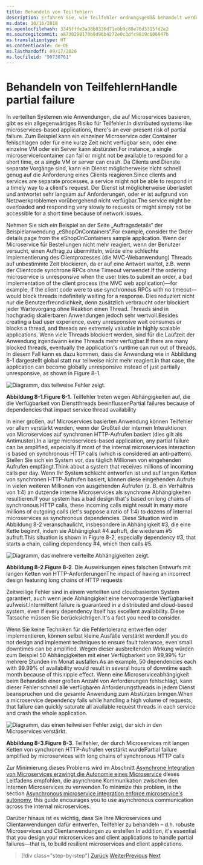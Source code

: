```yaml
---
title: Behandeln von Teilfehlern
description: Erfahren Sie, wie Teilfehler ordnungsgemäß behandelt werden. Ein Microservice ist möglicherweise nicht voll funktionsfähig, kann aber möglicherweise noch weitere nützliche Aufgaben ausführen.
ms.date: 10/16/2018
ms.openlocfilehash: 3345fffe3a38b8336d71ebb9c88e76d3315fd2e2
ms.sourcegitcommit: a8730298170b8d96b4272e0c3dfc9819c606947b
ms.translationtype: HT
ms.contentlocale: de-DE
ms.lasthandoff: 09/17/2020
ms.locfileid: "90738761"
---
```

# <a name="handle-partial-failure"></a><span data-ttu-id="0e764-104">Behandeln von Teilfehlern</span><span class="sxs-lookup"><span data-stu-id="0e764-104">Handle partial failure</span></span>

<span data-ttu-id="0e764-105">In verteilten Systemen wie Anwendungen, die auf Microservices basieren, gibt es ein allgegenwärtiges Risiko für Teilfehler.</span><span class="sxs-lookup"><span data-stu-id="0e764-105">In distributed systems like microservices-based applications, there's an ever-present risk of partial failure.</span></span> <span data-ttu-id="0e764-106">Zum Beispiel kann ein einzelner Microservice oder Container fehlschlagen oder für eine kurze Zeit nicht verfügbar sein, oder eine einzelne VM oder ein Server kann abstürzen.</span><span class="sxs-lookup"><span data-stu-id="0e764-106">For instance, a single microservice/container can fail or might not be available to respond for a short time, or a single VM or server can crash.</span></span> <span data-ttu-id="0e764-107">Da Clients und Dienste separate Vorgänge sind, kann ein Dienst möglicherweise nicht schnell genug auf die Anforderung eines Clients reagieren.</span><span class="sxs-lookup"><span data-stu-id="0e764-107">Since clients and services are separate processes, a service might not be able to respond in a timely way to a client's request.</span></span> <span data-ttu-id="0e764-108">Der Dienst ist möglicherweise überlastet und antwortet sehr langsam auf Anforderungen, oder er ist aufgrund von Netzwerkproblemen vorübergehend nicht verfügbar.</span><span class="sxs-lookup"><span data-stu-id="0e764-108">The service might be overloaded and responding very slowly to requests or might simply not be accessible for a short time because of network issues.</span></span>

<span data-ttu-id="0e764-109">Nehmen Sie sich ein Beispiel an der Seite „Auftragsdetails“ der Beispielanwendung „eShopOnContainers“.</span><span class="sxs-lookup"><span data-stu-id="0e764-109">For example, consider the Order details page from the eShopOnContainers sample application.</span></span> <span data-ttu-id="0e764-110">Wenn der Microservice für Bestellungen nicht mehr reagiert, wenn der Benutzer versucht, einen Auftrag zu übermitteln, würde eine schlechte Implementierung des Clientprozesses (die MVC-Webanwendung) Threads auf unbestimmte Zeit blockieren, da er auf eine Antwort wartet, z.B. wenn der Clientcode synchrone RPCs ohne Timeout verwendet.</span><span class="sxs-lookup"><span data-stu-id="0e764-110">If the ordering microservice is unresponsive when the user tries to submit an order, a bad implementation of the client process (the MVC web application)—for example, if the client code were to use synchronous RPCs with no timeout—would block threads indefinitely waiting for a response.</span></span> <span data-ttu-id="0e764-111">Dies reduziert nicht nur die Benutzerfreundlichkeit, denn zusätzlich verbraucht oder blockiert jeder Wartevorgang ohne Reaktion einen Thread. Threads sind in hochgradig skalierbaren Anwendungen jedoch sehr wertvoll.</span><span class="sxs-lookup"><span data-stu-id="0e764-111">Besides creating a bad user experience, every unresponsive wait consumes or blocks a thread, and threads are extremely valuable in highly scalable applications.</span></span> <span data-ttu-id="0e764-112">Wenn viele Threads blockiert werden, sind für die Laufzeit der Anwendung irgendwann keine Threads mehr verfügbar.</span><span class="sxs-lookup"><span data-stu-id="0e764-112">If there are many blocked threads, eventually the application's runtime can run out of threads.</span></span> <span data-ttu-id="0e764-113">In diesem Fall kann es dazu kommen, dass die Anwendung wie in Abbildung 8-1 dargestellt global statt nur teilweise nicht mehr reagiert.</span><span class="sxs-lookup"><span data-stu-id="0e764-113">In that case, the application can become globally unresponsive instead of just partially unresponsive, as shown in Figure 8-1.</span></span>

![Diagramm, das teilweise Fehler zeigt.](./media/handle-partial-failure/partial-failures-diagram.png)

<span data-ttu-id="0e764-115">**Abbildung 8-1**.</span><span class="sxs-lookup"><span data-stu-id="0e764-115">**Figure 8-1**.</span></span> <span data-ttu-id="0e764-116">Teilfehler treten wegen Abhängigkeiten auf, die die Verfügbarkeit von Dienstthreads beeinflussen</span><span class="sxs-lookup"><span data-stu-id="0e764-116">Partial failures because of dependencies that impact service thread availability</span></span>

<span data-ttu-id="0e764-117">In einer großen, auf Microservices basierten Anwendung können Teilfehler vor allem verstärkt werden, wenn der Großteil der internen Interaktionen von Microservices auf synchronen HTTP-Aufrufen basiert (dies gilt als Antimuster).</span><span class="sxs-lookup"><span data-stu-id="0e764-117">In a large microservices-based application, any partial failure can be amplified, especially if most of the internal microservices interaction is based on synchronous HTTP calls (which is considered an anti-pattern).</span></span> <span data-ttu-id="0e764-118">Stellen Sie sich ein System vor, das täglich Millionen von eingehenden Aufrufen empfängt.</span><span class="sxs-lookup"><span data-stu-id="0e764-118">Think about a system that receives millions of incoming calls per day.</span></span> <span data-ttu-id="0e764-119">Wenn Ihr System schlecht entworfen ist und auf langen Ketten von synchronen HTTP-Aufrufen basiert, können diese eingehenden Aufrufe in vielen weiteren Millionen von ausgehenden Aufrufen (z. B. ein Verhältnis von 1:4) an dutzende interne Microservices als synchrone Abhängigkeiten resultieren.</span><span class="sxs-lookup"><span data-stu-id="0e764-119">If your system has a bad design that's based on long chains of synchronous HTTP calls, these incoming calls might result in many more millions of outgoing calls (let's suppose a ratio of 1:4) to dozens of internal microservices as synchronous dependencies.</span></span> <span data-ttu-id="0e764-120">Diese Situation wird in Abbildung 8-2 veranschaulicht, insbesondere in Abhängigkeit \#3, die eine Kette beginnt, indem sie Abhängigkeit #4 aufruft, die wiederum #5 aufruft.</span><span class="sxs-lookup"><span data-stu-id="0e764-120">This situation is shown in Figure 8-2, especially dependency \#3, that starts a chain, calling dependency #4, which then calls #5.</span></span>

![Diagramm, das mehrere verteilte Abhängigkeiten zeigt.](./media/handle-partial-failure/multiple-distributed-dependencies.png)

<span data-ttu-id="0e764-122">**Abbildung 8-2**.</span><span class="sxs-lookup"><span data-stu-id="0e764-122">**Figure 8-2**.</span></span> <span data-ttu-id="0e764-123">Die Auswirkungen eines falschen Entwurfs mit langen Ketten von HTTP-Anforderungen</span><span class="sxs-lookup"><span data-stu-id="0e764-123">The impact of having an incorrect design featuring long chains of HTTP requests</span></span>

<span data-ttu-id="0e764-124">Zeitweilige Fehler sind in einem verteilten und cloudbasierten System garantiert, auch wenn jede Abhängigkeit eine hervorragende Verfügbarkeit aufweist.</span><span class="sxs-lookup"><span data-stu-id="0e764-124">Intermittent failure is guaranteed in a distributed and cloud-based system, even if every dependency itself has excellent availability.</span></span> <span data-ttu-id="0e764-125">Diese Tatsache müssen Sie berücksichtigen.</span><span class="sxs-lookup"><span data-stu-id="0e764-125">It's a fact you need to consider.</span></span>

<span data-ttu-id="0e764-126">Wenn Sie keine Techniken für die Fehlertoleranz entwerfen oder implementieren, können selbst kleine Ausfälle verstärkt werden.</span><span class="sxs-lookup"><span data-stu-id="0e764-126">If you do not design and implement techniques to ensure fault tolerance, even small downtimes can be amplified.</span></span> <span data-ttu-id="0e764-127">Wegen dieser ausbreitenden Wirkung würden zum Beispiel 50 Abhängigkeiten mit einer Verfügbarkeit von 99,99% für mehrere Stunden im Monat ausfallen.</span><span class="sxs-lookup"><span data-stu-id="0e764-127">As an example, 50 dependencies each with 99.99% of availability would result in several hours of downtime each month because of this ripple effect.</span></span> <span data-ttu-id="0e764-128">Wenn eine Microserviceabhängigkeit beim Behandeln einer großen Anzahl von Anforderungen fehlschlägt, kann dieser Fehler schnell alle verfügbaren Anforderungsthreads in jedem Dienst beanspruchen und die gesamte Anwendung zum Abstürzen bringen.</span><span class="sxs-lookup"><span data-stu-id="0e764-128">When a microservice dependency fails while handling a high volume of requests, that failure can quickly saturate all available request threads in each service and crash the whole application.</span></span>

![Diagramm, das einen teilweisen Fehler zeigt, der sich in den Microservices verstärkt.](./media/handle-partial-failure/partial-failure-amplified-microservices.png)

<span data-ttu-id="0e764-130">**Abbildung 8-3**.</span><span class="sxs-lookup"><span data-stu-id="0e764-130">**Figure 8-3**.</span></span> <span data-ttu-id="0e764-131">Teilfehler, der durch Microservices mit langen Ketten von synchronen HTTP-Aufrufen verstärkt wurde</span><span class="sxs-lookup"><span data-stu-id="0e764-131">Partial failure amplified by microservices with long chains of synchronous HTTP calls</span></span>

<span data-ttu-id="0e764-132">Zur Minimierung dieses Problems wird im Abschnitt [Asynchrone Integration von Microservices erzwingt die Autonomie eines Microservice](../architect-microservice-container-applications/communication-in-microservice-architecture.md#asynchronous-microservice-integration-enforces-microservices-autonomy) dieses Leitfadens empfohlen, die asynchrone Kommunikation zwischen den internen Microservices zu verwenden.</span><span class="sxs-lookup"><span data-stu-id="0e764-132">To minimize this problem, in the section [Asynchronous microservice integration enforce microservice's autonomy](../architect-microservice-container-applications/communication-in-microservice-architecture.md#asynchronous-microservice-integration-enforces-microservices-autonomy), this guide encourages you to use asynchronous communication across the internal microservices.</span></span>

<span data-ttu-id="0e764-133">Darüber hinaus ist es wichtig, dass Sie Ihre Microservices und Clientanwendungen dafür entwerfen, Teilfehler zu behandeln – d.h. robuste Microservices und Clientanwendungen zu erstellen.</span><span class="sxs-lookup"><span data-stu-id="0e764-133">In addition, it's essential that you design your microservices and client applications to handle partial failures—that is, to build resilient microservices and client applications.</span></span>

>[!div class="step-by-step"]
><span data-ttu-id="0e764-134">[Zurück](index.md)
>[Weiter](partial-failure-strategies.md)</span><span class="sxs-lookup"><span data-stu-id="0e764-134">[Previous](index.md)
[Next](partial-failure-strategies.md)</span></span>
